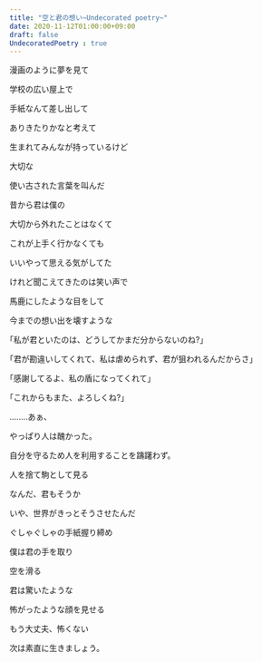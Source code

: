 ```yaml
---
title: "空と君の想い~Undecorated poetry~"
date: 2020-11-12T01:00:00+09:00
draft: false
UndecoratedPoetry : true
---
```

漫画のように夢を見て

学校の広い屋上で

手紙なんて差し出して

ありきたりかなと考えて

生まれてみんなが持っているけど

大切な

使い古された言葉を叫んだ

昔から君は僕の

大切から外れたことはなくて

これが上手く行かなくても

いいやって思える気がしてた

けれど聞こえてきたのは笑い声で

馬鹿にしたような目をして

今までの想い出を壊すような

｢私が君といたのは、どうしてかまだ分からないのね?｣

｢君が勘違いしてくれて、私は虐められず、君が狙われるんだからさ｣

｢感謝してるよ、私の盾になってくれて｣

｢これからもまた、よろしくね?｣

........あぁ、

やっぱり人は醜かった。

自分を守るため人を利用することを躊躇わず。

人を捨て駒として見る

なんだ、君もそうか

いや、世界がきっとそうさせたんだ

ぐしゃぐしゃの手紙握り締め

僕は君の手を取り

空を滑る

君は驚いたような

怖がったような顔を見せる

もう大丈夫、怖くない

次は素直に生きましょう。